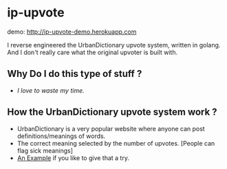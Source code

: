 # ip-upvote

demo: http://ip-upvote-demo.herokuapp.com

I reverse engineered the UrbanDictionary upvote system, written in golang. And I don't really care what the original upvoter is built with.
## Why Do I do this type of stuff ?
* *I love to waste my time.*

## How the UrbanDictionary upvote system work ?
* UrbanDictionary is a very popular website where anyone can post definitions/meanings of words.
* The correct meaning selected by the number of upvotes. [People can flag sick meanings]
* [An Example](https://www.urbandictionary.com/define.php?term=Simp) if you like to give that a try.

